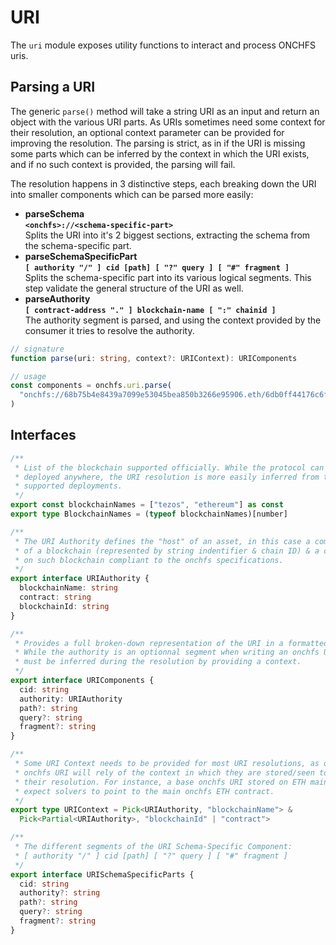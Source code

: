 # URI

The `uri` module exposes utility functions to interact and process ONCHFS uris.

## Parsing a URI

The generic `parse()` method will take a string URI as an input and return an object with the various URI parts. As URIs sometimes need some context for their resolution, an optional context parameter can be provided for improving the resolution. The parsing is strict, as in if the URI is missing some parts which can be inferred by the context in which the URI exists, and if no such context is provided, the parsing will fail.

The resolution happens in 3 distinctive steps, each breaking down the
URI into smaller components which can be parsed more easily:

- **parseSchema**<br/>
  **`<onchfs>://<schema-specific-part>`**<br/>
  Splits the URI into it's 2 biggest sections, extracting the schema from the schema-specific part.
- **parseSchemaSpecificPart**<br/>
  **`[ authority "/" ] cid [path] [ "?" query ] [ "#" fragment ]`**<br/>
  Splits the schema-specific part into its various logical segments. This step validate the general structure of the URI as well.
- **parseAuthority**<br/>
  **`[ contract-address "." ] blockchain-name [ ":" chainid ]`**<br/>
  The authority segment is parsed, and using the context provided by the consumer it tries to resolve the authority.

```ts
// signature
function parse(uri: string, context?: URIContext): URIComponents

// usage
const components = onchfs.uri.parse(
  "onchfs://68b75b4e8439a7099e53045bea850b3266e95906.eth/6db0ff44176c6f1e9f471dc0c3f15194827d1129af94628a3a753c747f726840"
)
```

## Interfaces

```ts
/**
 * List of the blockchain supported officially. While the protocol can be
 * deployed anywhere, the URI resolution is more easily inferred from the
 * supported deployments.
 */
export const blockchainNames = ["tezos", "ethereum"] as const
export type BlockchainNames = (typeof blockchainNames)[number]

/**
 * The URI Authority defines the "host" of an asset, in this case a combination
 * of a blockchain (represented by string indentifier & chain ID) & a contract
 * on such blockchain compliant to the onchfs specifications.
 */
export interface URIAuthority {
  blockchainName: string
  contract: string
  blockchainId: string
}

/**
 * Provides a full broken-down representation of the URI in a formatted way.
 * While the authority is an optionnal segment when writing an onchfs URI, it
 * must be inferred during the resolution by providing a context.
 */
export interface URIComponents {
  cid: string
  authority: URIAuthority
  path?: string
  query?: string
  fragment?: string
}

/**
 * Some URI Context needs to be provided for most URI resolutions, as often
 * onchfs URI will rely of the context in which they are stored/seen to infer
 * their resolution. For instance, a base onchfs URI stored on ETH mainnet will
 * expect solvers to point to the main onchfs ETH contract.
 */
export type URIContext = Pick<URIAuthority, "blockchainName"> &
  Pick<Partial<URIAuthority>, "blockchainId" | "contract">

/**
 * The different segments of the URI Schema-Specific Component:
 * [ authority "/" ] cid [path] [ "?" query ] [ "#" fragment ]
 */
export interface URISchemaSpecificParts {
  cid: string
  authority?: string
  path?: string
  query?: string
  fragment?: string
}
```
